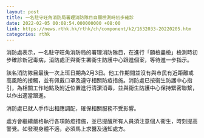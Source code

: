 ```yaml
---
layout: post
title: 一名駐守旺角消防局署理消防隊目自願檢測時初步確診
date: 2022-02-05 00:08:54.000000000 +08:00
link: https://news.rthk.hk/rthk/ch/component/k2/1632033-20220205.htm
categories: rthk
---
```


消防處表示，一名駐守旺角消防局的署理消防隊目，在進行「願檢盡檢」檢測時初步確診新冠毒病，消防處正與衞生署衞生防護中心跟進個案，等待進一步指示。

該名消防隊目最後一次上班日期為2月3日。他工作期間並沒有與市民有近距離或高風險的接觸，並有佩戴口罩及遵守相關防疫措施。消防處已按衞生防護中心指引，為相關工作地點及附近位置進行清潔消毒，並與衞生防護中心保持緊密聯繫，以作出適當跟進。

消防處已就人手作出相應調配，確保相關服務不受影響。

處方會繼續嚴格執行各項防疫措施，並已提醒所有人員須注意個人衞生，時刻提高警覺。如發現身體不適，必須馬上求醫及通知處方。
